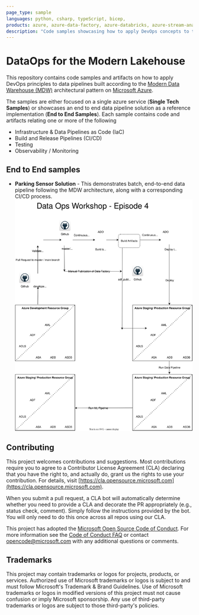 ```yaml
---
page_type: sample
languages: python, csharp, typeScript, bicep, 
products: azure, azure-data-factory, azure-databricks, azure-stream-analytics, azure-data-lake-gen2, azure-functions
description: "Code samples showcasing how to apply DevOps concepts to the Modern Lakehouse Architecture leveraging different Azure Data Technologies."
---
```


# DataOps for the Modern Lakehouse

This repository contains code samples and artifacts on how to apply DevOps principles to data pipelines built according to the [Modern Data Warehouse (MDW)](https://azure.microsoft.com/en-au/solutions/architecture/modern-data-warehouse/) architectural pattern on [Microsoft Azure](https://azure.microsoft.com/en-au/).

The samples are either focused on a single azure service (**Single Tech Samples**) or showcases an end to end data pipeline solution as a reference implementation (**End to End Samples**). Each sample contains code and artifacts relating one or more of the following

- Infrastructure & Data Pipelines as Code (IaC)
- Build and Release Pipelines (CI/CD)
- Testing
- Observability / Monitoring

## End to End samples
- **Parking Sensor Solution** - This demonstrates batch, end-to-end data pipeline following the MDW architecture, along with a corresponding CI/CD process.
![Architecture](docs/images/DataOpsWorkShop-Episode4.drawio.svg?raw=true "Architecture")

## Contributing
This project welcomes contributions and suggestions.  Most contributions require you to agree to a
Contributor License Agreement (CLA) declaring that you have the right to, and actually do, grant us
the rights to use your contribution. For details, visit [https://cla.opensource.microsoft.com](https://cla.opensource.microsoft.com).

When you submit a pull request, a CLA bot will automatically determine whether you need to provide
a CLA and decorate the PR appropriately (e.g., status check, comment). Simply follow the instructions
provided by the bot. You will only need to do this once across all repos using our CLA.

This project has adopted the [Microsoft Open Source Code of Conduct](https://opensource.microsoft.com/codeofconduct/).
For more information see the [Code of Conduct FAQ](https://opensource.microsoft.com/codeofconduct/faq/) or
contact [opencode@microsoft.com](mailto:opencode@microsoft.com) with any additional questions or comments.

## Trademarks
This project may contain trademarks or logos for projects, products, or services. Authorized use of Microsoft trademarks or logos is subject to and must follow Microsoft's Trademark & Brand Guidelines. Use of Microsoft trademarks or logos in modified versions of this project must not cause confusion or imply Microsoft sponsorship. Any use of third-party trademarks or logos are subject to those third-party's policies.

